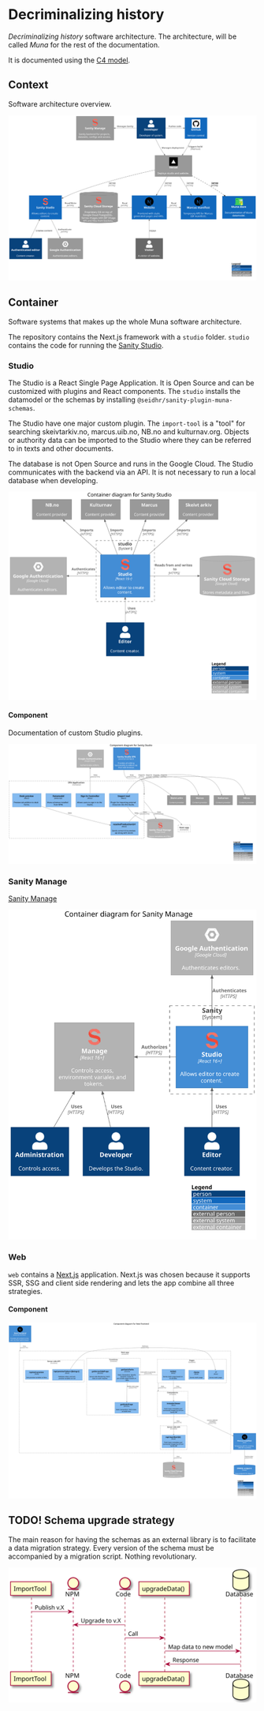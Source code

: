 # Decriminalizing history

*Decriminalizing history* software architecture. The architecture, will be called *Muna* for the rest of the documentation. 

It is documented using the [C4 model](https://c4model.com/).

## Context

Software architecture overview.

![](./diagrams/context.svg)

## Container

Software systems that makes up the whole Muna software architecture.

The repository contains the Next.js framework with a `studio` folder. `studio` contains the code for running the [Sanity Studio](https://www.sanity.io/docs/sanity-studio).

### Studio

The Studio is a React Single Page Application. It is Open Source and can be customized with plugins and React components. 
The `studio` installs the datamodel or the schemas by installing `@seidhr/sanity-plugin-muna-schemas`.

The Studio have one major custom plugin. The `import-tool` is a "tool" for searching skeivtarkiv.no, marcus.uib.no, NB.no and kulturnav.org. Objects or authority data can be imported to the Studio where they can be referred to in texts and other documents.

The database is not Open Source and runs in the Google Cloud. The Studio communicates with the backend via an API. It is not necessary to run a local database when developing.

![](./diagrams/container_studio.svg)

#### Component

Documentation of custom Studio plugins.

![](./diagrams/component_studio.svg)


### Sanity Manage

[Sanity Manage](https://www.sanity.io/manage)

![](./diagrams/container_sanity_manage.svg)
### Web

`web` contains a [Next.js](https://nextjs.org/) application. Next.js was chosen because it supports SSR, SSG and client side rendering and lets the app combine all three strategies.

<!-- ![](./diagrams/container_web.svg)
 -->

#### Component
![](./diagrams/component_web.svg)


<!-- 
## Deployment

WIP!

![](./diagrams/deployment.svg)

### Vercel 

![](./diagrams/container_vercel.svg) -->

## TODO! Schema upgrade strategy

The main reason for having the schemas as an external library is to facilitate a data migration strategy. Every version of the schema must be accompanied by a migration script. Nothing revolutionary.

![](./diagrams/import-tool-upgrade-sequence.svg)